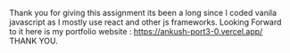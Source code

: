 Thank you for giving this assignment its been a long since I coded  vanila javascript as I mostly use react and other js frameworks.
Looking Forward to it
here is my portfolio website : https://ankush-port3-0.vercel.app/
THANK YOU.
